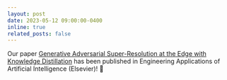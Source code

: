 ```yaml
---
layout: post
date: 2023-05-12 09:00:00-0400
inline: true
related_posts: false
---
```


Our paper [Generative Adversarial Super-Resolution at the Edge with Knowledge Distillation](https://authors.elsevier.com/a/1h3m13OWJ94qBO) has been published in Engineering Applications of Artificial Intelligence (Elsevier)! 📸
